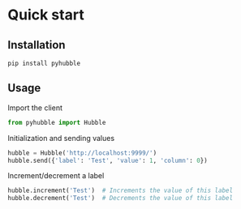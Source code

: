 # Quick start

## Installation

    pip install pyhubble

## Usage

Import the client

```python
from pyhubble import Hubble
```

Initialization and sending values

```python
hubble = Hubble('http://localhost:9999/')
hubble.send({'label': 'Test', 'value': 1, 'column': 0})
```

Increment/decrement a label

```python
hubble.increment('Test')  # Increments the value of this label
hubble.decrement('Test')  # Decrements the value of this label
```
